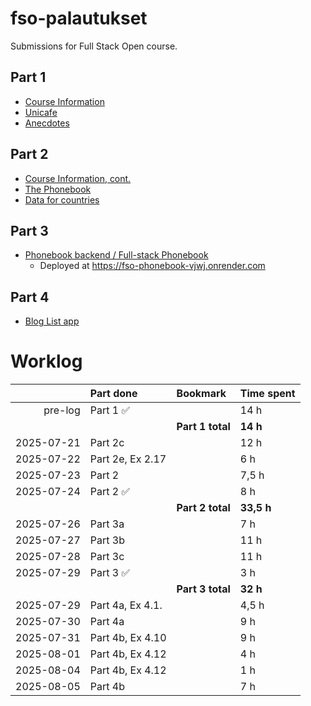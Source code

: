 # fso-palautukset
Submissions for Full Stack Open course.

## Part 1
- [Course Information](osa1/courseinfo)
- [Unicafe](osa1/unicafe)
- [Anecdotes](osa1/anecdotes)

## Part 2
- [Course Information, cont.](osa2/courseinfo)
- [The Phonebook](osa2/phonebook)
- [Data for countries](osa2/countries/)

## Part 3
- [Phonebook backend / Full-stack Phonebook](osa3/phonebook)
    - Deployed at https://fso-phonebook-vjwj.onrender.com

## Part 4
- [Blog List app](osa4/bloglist)

# Worklog
|         | Part done  | Bookmark | Time spent |
|--------:|:-----------|:---------|:-----------|
|pre-log|Part 1 ✅||14 h|
|||**Part 1 total**|**14 h**|
|2025-07-21|Part 2c||12 h|
|2025-07-22|Part 2e, Ex 2.17||6 h|
|2025-07-23|Part 2||7,5 h|
|2025-07-24|Part 2 ✅||8 h|
|||**Part 2 total**|**33,5 h**|
|2025-07-26|Part 3a||7 h|
|2025-07-27|Part 3b||11 h|
|2025-07-28|Part 3c||11 h|
|2025-07-29|Part 3 ✅||3 h|
|||**Part 3 total**|**32 h**|
|2025-07-29|Part 4a, Ex 4.1.||4,5 h|
|2025-07-30|Part 4a||9 h|
|2025-07-31|Part 4b, Ex 4.10||9 h|
|2025-08-01|Part 4b, Ex 4.12||4 h|
|2025-08-04|Part 4b, Ex 4.12||1 h|
|2025-08-05|Part 4b||7 h|
